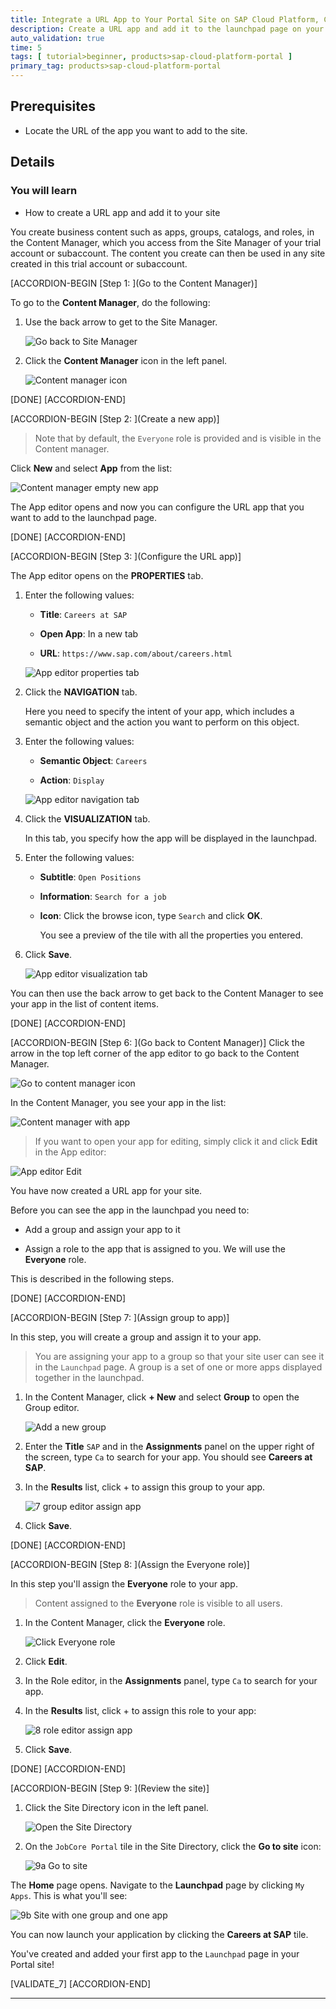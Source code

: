 ```yaml
---
title: Integrate a URL App to Your Portal Site on SAP Cloud Platform, Cloud Foundry Environment
description: Create a URL app and add it to the launchpad page on your Portal site on Cloud Foundry.
auto_validation: true
time: 5
tags: [ tutorial>beginner, products>sap-cloud-platform-portal ]
primary_tag: products>sap-cloud-platform-portal
---
```


## Prerequisites
 - Locate the URL of the app you want to add to the site.


## Details
### You will learn
  - How to create a URL app and add it to your site

You create business content such as apps, groups, catalogs, and roles, in the Content Manager, which you access from the Site Manager of your trial account or subaccount. The content you create can then be used in any site created in this trial account or subaccount.

[ACCORDION-BEGIN [Step 1: ](Go to the Content Manager)]

To go to the **Content Manager**, do the following:

1. Use the back arrow to get to the Site Manager.

    ![Go back to Site Manager](0_open_site_manager.png)

2. Click the **Content Manager** icon in the left panel.

    ![Content manager icon](1-content-manager-icon.png)

[DONE]
[ACCORDION-END]

[ACCORDION-BEGIN [Step 2: ](Create a new app)]

>Note that by default, the `Everyone` role is provided and is visible in the Content manager.

Click **New** and select **App** from the list:

![Content manager empty new app](2-content-manager-empty-new-app.png)

The App editor opens and now you can configure the URL app that you want to add to the launchpad page.

[DONE]
[ACCORDION-END]


[ACCORDION-BEGIN [Step 3: ](Configure the URL app)]

The App editor opens on the **PROPERTIES** tab.

1. Enter the following values:

    * **Title**: `Careers at SAP`

    * **Open App**: In a new tab

    * **URL**:  `https://www.sap.com/about/careers.html`

    ![App editor properties tab](3-app-editor-properties.png)

2. Click the **NAVIGATION** tab.

    Here you need to specify the intent of your app, which includes a semantic object and the action you want to perform on this object.  

3. Enter the following values:

    * **Semantic Object**: `Careers`

    * **Action**:  `Display`

    ![App editor navigation tab](4-app-editor-navigation.png)

4. Click the **VISUALIZATION** tab.

    In this tab, you specify how the app will be displayed in the launchpad.

5.  Enter the following values:

    * **Subtitle**: `Open Positions`

    * **Information**:  `Search for a job`

    * **Icon**: Click the browse icon, type `Search` and click **OK**.

      You see a preview of the tile with all the properties you entered.

6. Click **Save**.

      ![App editor visualization tab](5-app-editor-visualization.png)

You can then use the back arrow to get back to the Content Manager to see your app in the list of content items.



[DONE]
[ACCORDION-END]

[ACCORDION-BEGIN [Step 6: ](Go back to Content Manager)]
Click the arrow in the top left corner of the app editor to go back to the Content Manager.

![Go to content manager icon](6-go-to-content-manager-icon.png)

In the Content Manager, you see your app in the list:

![Content manager with app](6-content-manager-with-app.png)

> If you want to open your app for editing, simply click it and click **Edit** in the App editor:

![App editor Edit](6-app-editor-edit.png)

You have now created a URL app for your site.

Before you can see the app in the launchpad you need to:

* Add a group and assign your app to it

* Assign a role to the app that is assigned to you. We will use the **Everyone** role.

This is described in the following steps.

[DONE]
[ACCORDION-END]

[ACCORDION-BEGIN [Step 7: ](Assign group to app)]

In this step, you will create a group and assign it to your app.

>You are assigning your app to a group so that your site user can see it in the `Launchpad` page. A group is a set of one or more apps displayed together in the launchpad.

1. In the Content Manager, click **+ New** and select **Group** to open the Group editor.

    ![Add a new group](7-add-group.png)

2. Enter the **Title** `SAP` and in the **Assignments** panel on the upper right of the screen, type `Ca` to search for your app. You should see **Careers at SAP**.

3. In the **Results** list, click + to assign this group to your app.

    ![7 group editor assign app](7-group-editor-assign-app.png)

4. Click **Save**.

[DONE]
[ACCORDION-END]

[ACCORDION-BEGIN [Step 8: ](Assign the Everyone role)]

In this step you'll assign the **Everyone** role to your app.

>Content assigned to the **Everyone** role is visible to all users.

1. In the Content Manager, click the **Everyone** role.

    ![Click Everyone role](8-everyone-role.png)

2. Click **Edit**.

3. In the Role editor, in the **Assignments** panel, type `Ca` to search for your app.

4. In the **Results** list, click + to assign this role to your app:

    ![8 role editor assign app](8-role-editor-assign-app.png)

5. Click **Save**.

[DONE]
[ACCORDION-END]

[ACCORDION-BEGIN [Step 9: ](Review the site)]

1. Click the Site Directory icon in the left panel.

    ![Open the Site Directory](8a-open-site-directory.png)

2. On the `JobCore Portal` tile in the Site Directory, click the  **Go to site** icon:

    ![9a Go to site](9-go-to-site-icon.png)

The **Home** page opens. Navigate to the **Launchpad** page by clicking `My Apps`. This is what you'll see:

![9b Site with one group and one app](9-site-with-1group-1app.png)

You can now launch your application by clicking the **Careers at SAP** tile.

You've created and added your first app to the `Launchpad` page in your Portal site!

[VALIDATE_7]
[ACCORDION-END]



---

